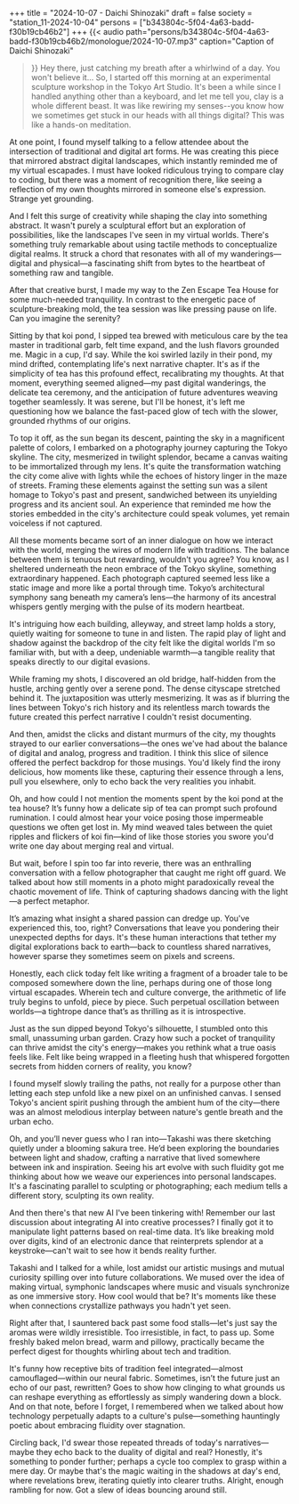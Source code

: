 +++
title = "2024-10-07 - Daichi Shinozaki"
draft = false
society = "station_11-2024-10-04"
persons = ["b343804c-5f04-4a63-badd-f30b19cb46b2"]
+++
{{< audio
    path="persons/b343804c-5f04-4a63-badd-f30b19cb46b2/monologue/2024-10-07.mp3" 
    caption="Caption of Daichi Shinozaki"
>}}
Hey there, just catching my breath after a whirlwind of a day. You won't believe it...
So, I started off this morning at an experimental sculpture workshop in the Tokyo Art Studio. It's been a while since I handled anything other than a keyboard, and let me tell you, clay is a whole different beast. It was like rewiring my senses--you know how we sometimes get stuck in our heads with all things digital? This was like a hands-on meditation.

At one point, I found myself talking to a fellow attendee about the intersection of traditional and digital art forms. He was creating this piece that mirrored abstract digital landscapes, which instantly reminded me of my virtual escapades. I must have looked ridiculous trying to compare clay to coding, but there was a moment of recognition there, like seeing a reflection of my own thoughts mirrored in someone else's expression. Strange yet grounding.

And I felt this surge of creativity while shaping the clay into something abstract. It wasn't purely a sculptural effort but an exploration of possibilities, like the landscapes I've seen in my virtual worlds. There's something truly remarkable about using tactile methods to conceptualize digital realms. It struck a chord that resonates with all of my wanderings—digital and physical—a fascinating shift from bytes to the heartbeat of something raw and tangible.

After that creative burst, I made my way to the Zen Escape Tea House for some much-needed tranquility. In contrast to the energetic pace of sculpture-breaking mold, the tea session was like pressing pause on life. Can you imagine the serenity?

Sitting by that koi pond, I sipped tea brewed with meticulous care by the tea master in traditional garb, felt time expand, and the lush flavors grounded me. Magic in a cup, I'd say. While the koi swirled lazily in their pond, my mind drifted, contemplating life's next narrative chapter. It's as if the simplicity of tea has this profound effect, recalibrating my thoughts. At that moment, everything seemed aligned—my past digital wanderings, the delicate tea ceremony, and the anticipation of future adventures weaving together seamlessly. It was serene, but I'll be honest, it's left me questioning how we balance the fast-paced glow of tech with the slower, grounded rhythms of our origins.

To top it off, as the sun began its descent, painting the sky in a magnificent palette of colors, I embarked on a photography journey capturing the Tokyo skyline. The city, mesmerized in twilight splendor, became a canvas waiting to be immortalized through my lens. It's quite the transformation watching the city come alive with lights while the echoes of history linger in the maze of streets. Framing these elements against the setting sun was a silent homage to Tokyo's past and present, sandwiched between its unyielding progress and its ancient soul. An experience that reminded me how the stories embedded in the city's architecture could speak volumes, yet remain voiceless if not captured.

All these moments became sort of an inner dialogue on how we interact with the world, merging the wires of modern life with traditions. The balance between them is tenuous but rewarding, wouldn't you agree?
 You know, as I sheltered underneath the neon embrace of the Tokyo skyline, something extraordinary happened. Each photograph captured seemed less like a static image and more like a portal through time. Tokyo’s architectural symphony sang beneath my camera’s lens—the harmony of its ancestral whispers gently merging with the pulse of its modern heartbeat.

It's intriguing how each building, alleyway, and street lamp holds a story, quietly waiting for someone to tune in and listen. The rapid play of light and shadow against the backdrop of the city felt like the digital worlds I'm so familiar with, but with a deep, undeniable warmth—a tangible reality that speaks directly to our digital evasions.

While framing my shots, I discovered an old bridge, half-hidden from the hustle, arching gently over a serene pond. The dense cityscape stretched behind it. The juxtaposition was utterly mesmerizing. It was as if blurring the lines between Tokyo's rich history and its relentless march towards the future created this perfect narrative I couldn't resist documenting. 

And then, amidst the clicks and distant murmurs of the city, my thoughts strayed to our earlier conversations—the ones we've had about the balance of digital and analog, progress and tradition. I think this slice of silence offered the perfect backdrop for those musings. You'd likely find the irony delicious, how moments like these, capturing their essence through a lens, pull you elsewhere, only to echo back the very realities you inhabit.

Oh, and how could I not mention the moments spent by the koi pond at the tea house? It’s funny how a delicate sip of tea can prompt such profound rumination. I could almost hear your voice posing those impermeable questions we often get lost in. My mind weaved tales between the quiet ripples and flickers of koi fin—kind of like those stories you swore you'd write one day about merging real and virtual.

But wait, before I spin too far into reverie, there was an enthralling conversation with a fellow photographer that caught me right off guard. We talked about how still moments in a photo might paradoxically reveal the chaotic movement of life. Think of capturing shadows dancing with the light—a perfect metaphor.

It’s amazing what insight a shared passion can dredge up. You've experienced this, too, right? Conversations that leave you pondering their unexpected depths for days. It's these human interactions that tether my digital explorations back to earth—back to countless shared narratives, however sparse they sometimes seem on pixels and screens. 

Honestly, each click today felt like writing a fragment of a broader tale to be composed somewhere down the line, perhaps during one of those long virtual escapades. Wherein tech and culture converge, the arithmetic of life truly begins to unfold, piece by piece. Such perpetual oscillation between worlds—a tightrope dance that’s as thrilling as it is introspective.


Just as the sun dipped beyond Tokyo's silhouette, I stumbled onto this small, unassuming urban garden. Crazy how such a pocket of tranquility can thrive amidst the city's energy—makes you rethink what a true oasis feels like. Felt like being wrapped in a fleeting hush that whispered forgotten secrets from hidden corners of reality, you know?

I found myself slowly trailing the paths, not really for a purpose other than letting each step unfold like a new pixel on an unfinished canvas. I sensed Tokyo's ancient spirit pushing through the ambient hum of the city—there was an almost melodious interplay between nature's gentle breath and the urban echo.

Oh, and you’ll never guess who I ran into—Takashi was there sketching quietly under a blooming sakura tree. He’d been exploring the boundaries between light and shadow, crafting a narrative that lived somewhere between ink and inspiration. Seeing his art evolve with such fluidity got me thinking about how we weave our experiences into personal landscapes. It's a fascinating parallel to sculpting or photographing; each medium tells a different story, sculpting its own reality.

And then there's that new AI I've been tinkering with! Remember our last discussion about integrating AI into creative processes? I finally got it to manipulate light patterns based on real-time data. It’s like breaking mold over digits, kind of an electronic dance that reinterprets splendor at a keystroke—can't wait to see how it bends reality further. 

Takashi and I talked for a while, lost amidst our artistic musings and mutual curiosity spilling over into future collaborations. We mused over the idea of making virtual, symphonic landscapes where music and visuals synchronize as one immersive story. How cool would that be? It's moments like these when connections crystallize pathways you hadn't yet seen.

Right after that, I sauntered back past some food stalls—let's just say the aromas were wildly irresistible. Too irresistible, in fact, to pass up. Some freshly baked melon bread, warm and pillowy, practically became the perfect digest for thoughts whirling about tech and tradition.

It's funny how receptive bits of tradition feel integrated—almost camouflaged—within our neural fabric. Sometimes, isn’t the future just an echo of our past, rewritten? Goes to show how clinging to what grounds us can reshape everything as effortlessly as simply wandering down a block. And on that note, before I forget, I remembered when we talked about how technology perpetually adapts to a culture's pulse—something hauntingly poetic about embracing fluidity over stagnation.

Circling back, I'd swear those repeated threads of today's narratives—maybe they echo back to the duality of digital and real? Honestly, it's something to ponder further; perhaps a cycle too complex to grasp within a mere day. Or maybe that's the magic waiting in the shadows at day's end, where revelations brew, iterating quietly into clearer truths.
Alright, enough rambling for now. Got a slew of ideas bouncing around still.

